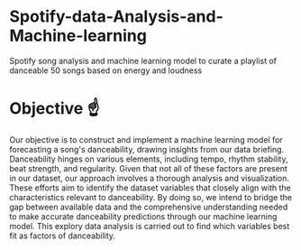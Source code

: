 # Spotify-data-Analysis-and-Machine-learning
Spotify song analysis and machine learning model to curate a playlist of danceable 50 songs based on energy and loudness

# Objective ☝
Our objective is to construct and implement a machine learning model for forecasting a song's danceability, drawing insights from our data briefing. Danceability hinges on various elements, including tempo, rhythm stability, beat strength, and regularity. Given that not all of these factors are present in our dataset, our approach involves a thorough analysis and visualization. These efforts aim to identify the dataset variables that closely align with the characteristics relevant to danceability. By doing so, we intend to bridge the gap between available data and the comprehensive understanding needed to make accurate danceability predictions through our machine learning model. This explory data analysis is carried out to find which variables best fit as factors of danceability.

